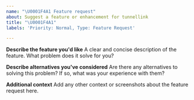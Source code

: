 ```yaml
---
name: "\U0001F4A1 Feature request"
about: Suggest a feature or enhancement for tunnellink
title: "\U0001F4A1"
labels: 'Priority: Normal, Type: Feature Request'

---
```


**Describe the feature you'd like**
A clear and concise description of the feature. What problem does it solve for you?

**Describe alternatives you've considered**
Are there any alternatives to solving this problem? If so, what was your experience with them?

**Additional context**
Add any other context or screenshots about the feature request here.

